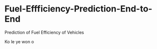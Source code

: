 # Fuel-Effficiency-Prediction-End-to-End
Prediction of Fuel Efficiency of Vehicles

Ko le ye won o 
